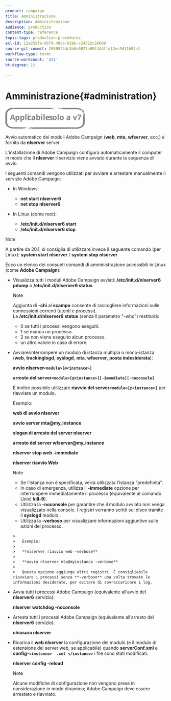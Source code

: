 ```yaml
---
product: campaign
title: Amministrazione
description: Amministrazione
audience: production
content-type: reference
topic-tags: production-procedures
exl-id: 12a255fe-66f9-40ce-b19e-c24322c2e009
source-git-commit: 20509f44c5b8e0827a09f44dffdf2ec9d11652a1
workflow-type: tm+mt
source-wordcount: '411'
ht-degree: 1%

---
```


# Amministrazione{#administration}

![](../../assets/v7-only.svg)

Avvio automatico dei moduli Adobe Campaign (**web**, **mta**, **wfserver**, ecc.) è fornito da **nlserver** server.

L’installazione di Adobe Campaign configura automaticamente il computer in modo che il **nlserver** il servizio viene avviato durante la sequenza di avvio.

I seguenti comandi vengono utilizzati per avviare e arrestare manualmente il servizio Adobe Campaign:

* In Windows:

   * **net start nlserver6**
   * **net stop nlserver6**

* In Linux (come root):

   * **/etc/init.d/nlserver6 start**
   * **/etc/init.d/nlserver6 stop**

>[!NOTE]
>
>A partire da 20.1, si consiglia di utilizzare invece il seguente comando (per Linux): **system start nlserver** / **system stop nlserver**

Ecco un elenco dei consueti comandi di amministrazione accessibili in Linux (come **Adobe Campaign**):

* Visualizza tutti i moduli Adobe Campaign avviati: **/etc/init.d/nlserver6 pdump** o **/etc/init.d/nlserver6 status**

   >[!NOTE]
   >
   >Aggiunta di **-chi** al **scampo** consente di raccogliere informazioni sulle connessioni correnti (utenti e processi).\
   >La **/etc/init.d/nlserver6 status** (senza il parametro &quot;-who&quot;) restituirà:
   >
   >    * 0 se tutti i processi vengono eseguiti.
   >    * 1 se manca un processo.
   >    * 2 se non viene eseguito alcun processo.
   >    * un altro valore in caso di errore.


* Avviare/interrompere un modulo di istanza multipla o mono-istanza (**web**, **trackinglogd**, **syslogd**, **mta**, **wfserver**, **posta indesiderata**):

   **avvio nlserver`<module>[@<instance>]`**

   **arresto del server`<module>[@<instance>][-immediate][-noconsole]`**

   È inoltre possibile utilizzare **riavvio del server`<module>[@<instance>]`** per riavviare un modulo.

   Esempio:

   **web di avvio nlserver**

   **avvio server mta@my_instance**

   **slogan di arresto del server nlserver**

   **arresto del server wfserver@my_instance**

   **nlserver stop web -immediate**

   **nlserver riavvio Web**

   >[!NOTE]
   >
   >* Se l’istanza non è specificata, verrà utilizzata l’istanza &quot;predefinita&quot;.
   >* In caso di emergenza, utilizza il **-immediate** opzione per interrompere immediatamente il processo (equivalente al comando Unix) **kill-9**).
   >* Utilizza la **-noconsole** per garantire che il modulo avviato non venga visualizzato nella console. I registri verranno scritti sul disco tramite il **syslogd** modulo .
   >* Utilizza la **-verboso** per visualizzare informazioni aggiuntive sulle azioni del processo.

      >
      >   Esempio:
      >
      >   **nlserver riavvio web -verbose**
      >
      >   **avvio nlserver mta@myinstance -verbose**
      >
      >   Questa opzione aggiunge altri registri. È consigliabile riavviare i processi senza **-verboso** una volta trovate le informazioni desiderate, per evitare di sovraccaricare i log.


* Avvia tutti i processi Adobe Campaign (equivalente all’avvio del **nlserver6** servizio):

   **nlserver watchdog -noconsole**

* Arresta tutti i processi Adobe Campaign (equivalente all’arresto del **nlserver6** servizio):

   **chiusura nlserver**

* Ricarica il **web nlserver** la configurazione del modulo (e il modulo di estensione del server web, se applicabile) quando **serverConf.xml** e **config-`<instance>  .xml </instance>`** i file sono stati modificati.

   **nlserver config -reload**

   >[!NOTE]
   >
   >Alcune modifiche di configurazione non vengono prese in considerazione in modo dinamico; Adobe Campaign deve essere arrestato e riavviato.
